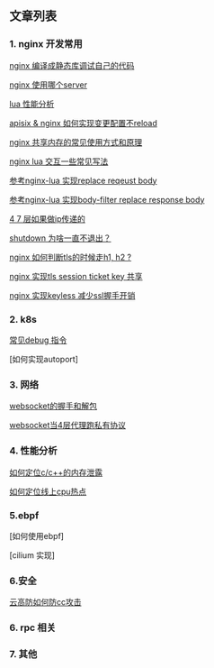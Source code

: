 ## 文章列表

### 1. nginx 开发常用
[nginx 编译成静态库调试自己的代码](nginx/nginx_as_static.md)

[nginx 使用哪个server](nginx/find_virtual_server.md)

[lua 性能分析](nginx/lua_performance.md)

[apisix & nginx 如何实现变更配置不reload](nginx/dyups_dyserver.md)

[nginx 共享内存的常见使用方式和原理](nginx/shm_example.md)

[nginx lua 交互一些常见写法](nginx/lua_c.md)

[参考nginx-lua 实现replace reqeust body](nginx/repalce_request_body.md)

[参考nginx-lua 实现body-filter replace response body](replace_response_body.md)

[4 7 层如果做ip传递的](nginx/server_addr.md)

[shutdown 为啥一直不退出？](nginx/shutdown.md)

[nginx 如何判断tls的时候走h1, h2 ?](nginx/ssl_h2.md)

[nginx 实现tls session ticket key 共享](nginx/session_ticket.md)

[nginx 实现keyless 减少ssl握手开销](nginx/keyless.md)

### 2. k8s
[常见debug 指令](k8s/debug.md)

[如何实现autoport]

### 3. 网络
[websocket的握手和解包](websocket/websocket_frame.md)

[websocket当4层代理跑私有协议](websocket/websocket_proxy.md)

### 4. 性能分析

[如何定位c/c++的内存泄露](nginx/mem_leak.md)

[如何定位线上cpu热点](c/cpu_profile.md)

### 5.ebpf
[如何使用ebpf]

[cilium 实现]

### 6.安全
[云高防如何防cc攻击](waf/cc.md)

### 6. rpc 相关

### 7. 其他
